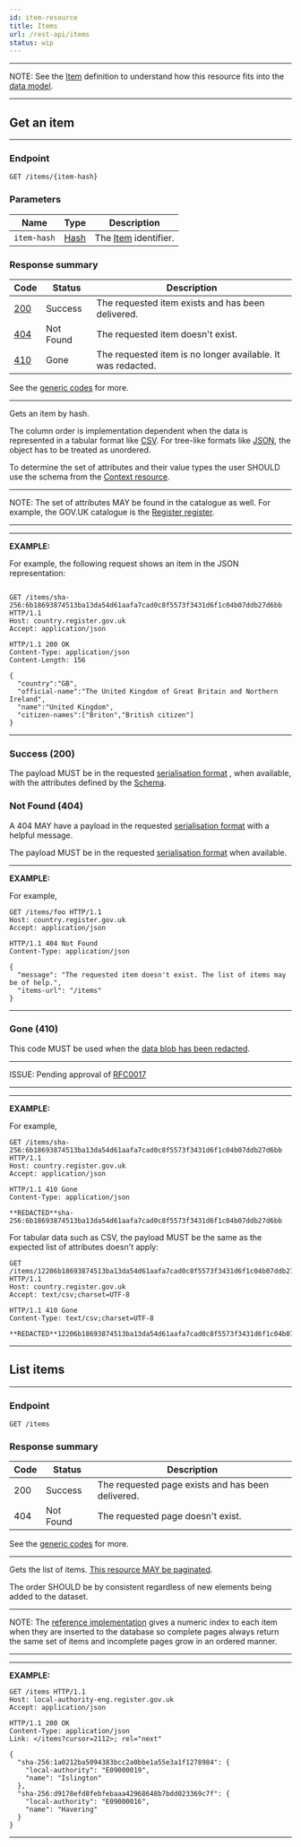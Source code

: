 ```yaml
---
id: item-resource
title: Items
url: /rest-api/items
status: wip
---
```


***
NOTE: See the [Item](/glossary/item) definition to understand how this
resource fits into the [data model](/data-model).
***


## Get an item

***
### Endpoint

```
GET /items/{item-hash}
```

### Parameters

|Name|Type|Description|
|-|-|-|
|`item-hash`|[Hash](/datatypes/hash)| The [Item](/glossary/item) identifier.|


### Response summary

|Code|Status|Description|
|-|-|-|
|[200](#success-200)|Success|The requested item exists and has been delivered.|
|[404](#not-found-404)|Not Found|The requested item doesn't exist.|
|[410](#gone-410)|Gone|The requested item is no longer available. It was redacted.|

See the [generic codes](/rest-api#codes) for more.

***

Gets an item by hash.

The column order is implementation dependent when the data is represented in a
tabular format like [CSV](/rest-api#csv). For tree-like formats like
[JSON](/rest-api#json), the object has to be treated as unordered.

To determine the set of attributes and their value types the user SHOULD use
the schema from the [Context resource](/rest-api/context).

***
NOTE: The set of attributes MAY be found in the catalogue as well. For example,
the GOV.UK catalogue is the [Register register](https://register.register.gov.uk).
***


***
**EXAMPLE:**

For example, the following request shows an item in the JSON representation:

```http

GET /items/sha-256:6b18693874513ba13da54d61aafa7cad0c8f5573f3431d6f1c04b07ddb27d6bb HTTP/1.1
Host: country.register.gov.uk
Accept: application/json
```

```http
HTTP/1.1 200 OK
Content-Type: application/json
Content-Length: 156

{
  "country":"GB",
  "official-name":"The United Kingdom of Great Britain and Northern Ireland",
  "name":"United Kingdom",
  "citizen-names":["Briton","British citizen"]
}
```
***


### Success (200)

The payload MUST be in the requested [serialisation
format](/rest-api#serialisation) , when available, with the attributes defined
by the [Schema](/glossary/schema).

### Not Found (404)

A 404 MAY have a payload in the requested [serialisation
format](/rest-api#serialisation) with a helpful message.

The payload MUST be in the requested [serialisation format](/rest-api#serialisation)
when available.

***
**EXAMPLE:**

For example,

```http
GET /items/foo HTTP/1.1
Host: country.register.gov.uk
Accept: application/json
```

```http
HTTP/1.1 404 Not Found
Content-Type: application/json

{
  "message": "The requested item doesn't exist. The list of items may be of help.",
  "items-url": "/items"
}
```
***

### Gone (410)

This code MUST be used when the [data blob has been redacted](/data-model/redact).

***
ISSUE: Pending approval of [RFC0017](https://github.com/openregister/registers-rfcs/pull/30)
***


***
**EXAMPLE:**

For example,

```http
GET /items/sha-256:6b18693874513ba13da54d61aafa7cad0c8f5573f3431d6f1c04b07ddb27d6bb HTTP/1.1
Host: country.register.gov.uk
Accept: application/json
```

```http
HTTP/1.1 410 Gone
Content-Type: application/json

**REDACTED**sha-256:6b18693874513ba13da54d61aafa7cad0c8f5573f3431d6f1c04b07ddb27d6bb
```

For tabular data such as CSV, the payload MUST be the same as the expected
list of attributes doesn't apply:

```http
GET /items/12206b18693874513ba13da54d61aafa7cad0c8f5573f3431d6f1c04b07ddb27d6bb HTTP/1.1
Host: country.register.gov.uk
Accept: text/csv;charset=UTF-8
```

```http
HTTP/1.1 410 Gone
Content-Type: text/csv;charset=UTF-8

**REDACTED**12206b18693874513ba13da54d61aafa7cad0c8f5573f3431d6f1c04b07ddb27d6bb
```
***


## List items

***
### Endpoint

```
GET /items
```

### Response summary

|Code|Status|Description|
|-|-|-|
|200|Success|The requested page exists and has been delivered.|
|404|Not Found|The requested page doesn't exist.|

See the [generic codes](/rest-api#codes) for more.
***

Gets the list of items. [This resource MAY be paginated](/rest-api#collection-pagination).

The order SHOULD be by consistent regardless of new elements being added to
the dataset.

***
NOTE: The [reference implementation](/introduction#reference-implementation)
gives a numeric index to each item when they are inserted to the database so
complete pages always return the same set of items and incomplete pages grow
in an ordered manner.
***

***
**EXAMPLE:**

```http
GET /items HTTP/1.1
Host: local-authority-eng.register.gov.uk
Accept: application/json
```

```http
HTTP/1.1 200 OK
Content-Type: application/json
Link: </items?cursor=2112>; rel="next"

{
  "sha-256:1a0212ba5094383bcc2a0bbe1a55e3a1f1278984": {
    "local-authority": "E09000019",
    "name": "Islington"
  },
  "sha-256:d9178efd8febfebaaa42968648b7bdd023369c7f": {
    "local-authority": "E09000016",
    "name": "Havering"
  }
}
```
***
